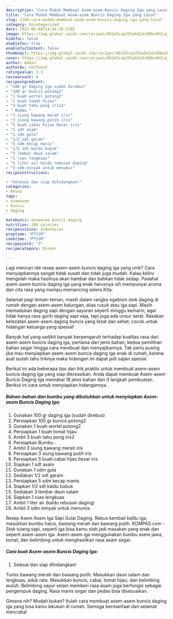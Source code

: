 ```yaml
---
description: "Cara Mudah Membuat Asem-asem Buncis Daging Iga yang Lezat"
title: "Cara Mudah Membuat Asem-asem Buncis Daging Iga yang Lezat"
slug: 1104-cara-mudah-membuat-asem-asem-buncis-daging-iga-yang-lezat
category: Uncategorized
date: 2022-06-04T14:44:10.520Z
image: https://img-global.cpcdn.com/recipes/081d3caa355eb41d/680x482cq70/asem-asem-buncis-daging-iga-foto-resep-utama.jpg
hideToc: false
enableToc: true
enableTocContent: false
thumbnail: https://img-global.cpcdn.com/recipes/081d3caa355eb41d/680x482cq70/asem-asem-buncis-daging-iga-foto-resep-utama.jpg
cover: https://img-global.cpcdn.com/recipes/081d3caa355eb41d/680x482cq70/asem-asem-buncis-daging-iga-foto-resep-utama.jpg
author: Admin
authorAv: notfound
ratingvalue: 3.1
reviewcount: 9
recipeingredient:
- "100 gr daging iga sudah direbus"
- "100 gr buncis potong2"
- "1 buah wortel potong2"
- "1 buah tomat hijau"
- "3 buah tahu pong iris2"
- " Bumbu "
- "3 siung bawang merah iris"
- "3 siung bawang putih iris"
- "5 buah cabai hijau besar iris"
- "1 sdt asam"
- "1 sdm gula"
- "1/2 sdt garam"
- "5 sdm kecap manis"
- "1/2 sdt kaldu bubuk"
- "3 lembar daun salam"
- "1 ruas lengkuas"
- "1 liter air kaldu rebusan daging"
- "3 sdm minyak untuk menumis"
recipeinstructions:

- "Selesai dan siap dihidangkan!"
categories:
- Resep
tags:
- asemasem
- buncis
- daging

katakunci: asemasem buncis daging 
nutrition: 290 calories
recipecuisine: Indonesian
preptime: "PT31M"
cooktime: "PT53M"
recipeyield: "2"
recipecategory: Dinner

---
```





Lagi mencari ide resep asem-asem buncis daging iga yang unik? Cara menyiapkannya sangat tidak susah dan tidak juga mudah. Kalau keliru mengolah maka hasilnya akan hambar dan bahkan tidak sedap. Padahal asem-asem buncis daging iga yang enak harusnya sih mempunyai aroma dan cita rasa yang mampu memancing selera Kita.





Selamat pagi teman-teman, masih dalam rangka ngabisin stok daging di rumah dengan asem-asem balungan, alias rusuk atau iga sapi. Masih memadukan daging sapi dengan sayuran seperti minggu kemarin, agar tidak hanya rasa gurih daging sapi saja, tapi juga ada unsur serat. Rasakan kelezatan asem-asem daging buncis yang lezat dan sehat, cocok untuk hidangan keluarga yang spesial!

Banyak hal yang sedikit banyak berpengaruh terhadap kualitas rasa dari asem-asem buncis daging iga, pertama dari jenis bahan, kedua pemilihan bahan segar hingga cara membuat dan menyajikannya. Tak perlu pusing jika mau menyiapkan asem-asem buncis daging iga enak di rumah, karena asal sudah tahu triknya maka hidangan ini dapat jadi sajian spesial.






Berikut ini ada beberapa tips dan trik praktis untuk membuat asem-asem buncis daging iga yang siap dikreasikan. Anda dapat membuat Asem-asem Buncis Daging Iga memakai 18 jenis bahan dan 0 langkah pembuatan. Berikut ini cara untuk menyiapkan hidangannya.

<!--inarticleads1-->

##### Bahan-bahan dan bumbu yang dibutuhkan untuk menyiapkan Asem-asem Buncis Daging Iga:

1. Gunakan 100 gr daging iga (sudah direbus)
1. Persiapkan 100 gr buncis potong2
1. Gunakan 1 buah wortel potong2
1. Persiapkan 1 buah tomat hijau
1. Ambil 3 buah tahu pong iris2
1. Persiapkan  Bumbu :
1. Ambil 3 siung bawang merah iris
1. Persiapkan 3 siung bawang putih iris
1. Persiapkan 5 buah cabai hijau besar iris
1. Siapkan 1 sdt asam
1. Gunakan 1 sdm gula
1. Sediakan 1/2 sdt garam
1. Persiapkan 5 sdm kecap manis
1. Siapkan 1/2 sdt kaldu bubuk
1. Sediakan 3 lembar daun salam
1. Siapkan 1 ruas lengkuas
1. Ambil 1 liter air (kaldu rebusan daging)
1. Ambil 3 sdm minyak untuk menumis


Resep Asem Asem Iga Sapi Gulai Daging. Rebus kembali kaldu iga, masukkan bumbu halus, bawang merah dan bawang putih. KOMPAS.com - Stok tulang sapi, seperti iga bisa kamu olah jadi masakan yang enak dan seperti asem-asem iga. Asem-asem iga menggunakan bumbu asem jawa, tomat, dan belimbing untuk menghasilkan rasa asam segar. 

<!--inarticleads2-->

##### Cara buat Asem-asem Buncis Daging Iga:


1. Selesai dan siap dihidangkan!

Tumis bawang merah dan bawang putih. Masukkan daun salam dan lengkuas, aduk rata. Masukkan buncis, cabai, tomat hijau, dan belimbing wuluh. Belimbing sayur selain memberi rasa asam juga berfungsi sebagai pengempuk daging. Rasa manis segar dan pedas bisa disesuaikan. 

Gimana nih? Mudah bukan? Itulah cara membuat asem-asem buncis daging iga yang bisa kamu lakukan di rumah. Semoga bermanfaat dan selamat mencoba!
